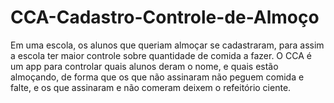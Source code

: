 # CCA-Cadastro-Controle-de-Almoço

Em uma escola, os alunos que queriam almoçar se cadastraram, para assim a escola ter maior controle sobre quantidade de comida a fazer.
O CCA é um app para controlar quais alunos deram o nome, e quais estão almoçando, de forma que os que não assinaram não peguem comida e falte, e os que assinaram e não comeram deixem o refeitório ciente.
